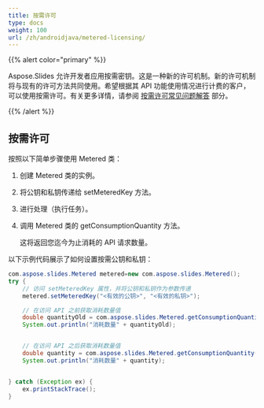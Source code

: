 ```yaml
---
title: 按需许可
type: docs
weight: 100
url: /zh/androidjava/metered-licensing/
---
```


{{% alert color="primary" %}} 

Aspose.Slides 允许开发者应用按需密钥。这是一种新的许可机制。新的许可机制将与现有的许可方法共同使用。希望根据其 API 功能使用情况进行计费的客户，可以使用按需许可。有关更多详情，请参阅 [按需许可常见问题解答](https://purchase.aspose.com/faqs/licensing/metered) 部分。

{{% /alert %}} 
## **按需许可**
按照以下简单步骤使用 Metered 类：

1. 创建 Metered 类的实例。

1. 将公钥和私钥传递给 setMeteredKey 方法。

1. 进行处理（执行任务）。

1. 调用 Metered 类的 getConsumptionQuantity 方法。

   这将返回您迄今为止消耗的 API 请求数量。

以下示例代码展示了如何设置按需公钥和私钥：

```java
com.aspose.slides.Metered metered=new com.aspose.slides.Metered();
try {
    // 访问 setMeteredKey 属性，并将公钥和私钥作为参数传递
    metered.setMeteredKey("<有效的公钥>", "<有效的私钥>");

    // 在访问 API 之前获取消耗数量值
    double quantityOld = com.aspose.slides.Metered.getConsumptionQuantity();
    System.out.println("消耗数量" + quantityOld);


    // 在访问 API 之后获取消耗数量值
    double quantity = com.aspose.slides.Metered.getConsumptionQuantity();
    System.out.println("消耗数量" + quantity);


} catch (Exception ex) {
    ex.printStackTrace();
}
```